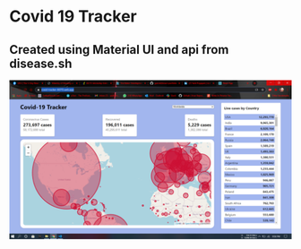 # Covid 19 Tracker
## Created using Material UI and api from disease.sh
![](Screenshot.png?raw=true)